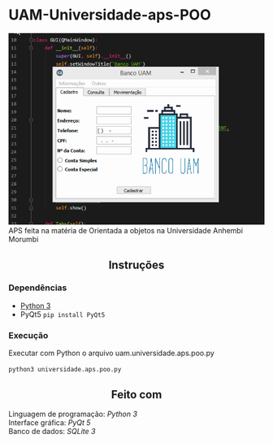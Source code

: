 # UAM-Universidade-aps-POO
![result.gif](https://github.com/Gttz/UAM-Universidade-aps-POO/blob/master/poo.gif)
APS feita na matéria de Orientada a objetos na Universidade Anhembi Morumbi

<h2 align='center'>Instruções</h2>

### Dependências
- [Python 3](https://www.python.org/downloads/)   
- PyQt5 
  ``` pip install PyQt5 ```
### Execução
Executar com Python o arquivo uam.universidade.aps.poo.py

```python3 universidade.aps.poo.py```  

<h2 align='center'>Feito com</h2> 

Linguagem de programação: *Python 3*  
Interface gráfica: *PyQt 5*  
Banco de dados: *SQLite 3* 
